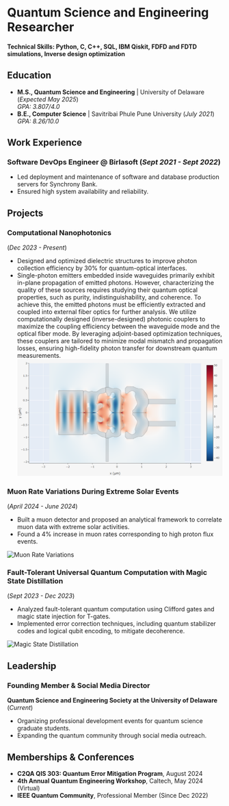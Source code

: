 # Quantum Science and Engineering Researcher

#### Technical Skills: Python, C, C++, SQL, IBM Qiskit, FDFD and FDTD simulations, Inverse design optimization

## Education
- **M.S., Quantum Science and Engineering** | University of Delaware (_Expected May 2025_)  
  _GPA: 3.807/4.0_  
- **B.E., Computer Science** | Savitribai Phule Pune University (_July 2021_)  
  _GPA: 8.26/10.0_

## Work Experience
### **Software DevOps Engineer @ Birlasoft** (_Sept 2021 - Sept 2022_)  
- Led deployment and maintenance of software and database production servers for Synchrony Bank.  
- Ensured high system availability and reliability.  

## Projects  
### Computational Nanophotonics  
(_Dec 2023 - Present_)  
- Designed and optimized dielectric structures to improve photon collection efficiency by 30% for quantum-optical interfaces.
- Single-photon emitters embedded inside waveguides primarily exhibit in-plane propagation of emitted photons. However, characterizing the quality of these sources requires studying their quantum optical properties, such as purity, indistinguishability, and coherence. To achieve this, the emitted photons must be efficiently extracted and coupled into external fiber optics for further analysis. We utilize computationally designed (inverse-designed) photonic couplers to maximize the coupling efficiency between the waveguide mode and the optical fiber mode. By leveraging adjoint-based optimization techniques, these couplers are tailored to minimize modal mismatch and propagation losses, ensuring high-fidelity photon transfer for downstream quantum measurements.
![nverse designed suspended GaAs membrane based coupler](/assets/img/ID_coupler.png)  


### Muon Rate Variations During Extreme Solar Events  
(_April 2024 - June 2024_)  
- Built a muon detector and proposed an analytical framework to correlate muon data with extreme solar activities.  
- Found a 4% increase in muon rates corresponding to high proton flux events.  

![Muon Rate Variations](/assets/img/muon_rate_variations.jpeg)  

### Fault-Tolerant Universal Quantum Computation with Magic State Distillation  
(_Sept 2023 - Dec 2023_)  
- Analyzed fault-tolerant quantum computation using Clifford gates and magic state injection for T-gates.  
- Implemented error correction techniques, including quantum stabilizer codes and logical qubit encoding, to mitigate decoherence.  

![Magic State Distillation](/assets/img/magic_state_distillation.jpeg)  

## Leadership  
### **Founding Member & Social Media Director**  
**Quantum Science and Engineering Society at the University of Delaware** (_Current_)  
- Organizing professional development events for quantum science graduate students.  
- Expanding the quantum community through social media outreach.  

## Memberships & Conferences  
- **C2QA QIS 303: Quantum Error Mitigation Program**, August 2024  
- **4th Annual Quantum Engineering Workshop**, Caltech, May 2024 (Virtual)  
- **IEEE Quantum Community**, Professional Member (Since Dec 2022)  

